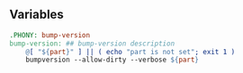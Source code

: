 
## Variables

```makefile
.PHONY: bump-version
bump-version: ## bump-version description
	@[ "${part}" ] || ( echo "part is not set"; exit 1 )
	bumpversion --allow-dirty --verbose ${part}
```
